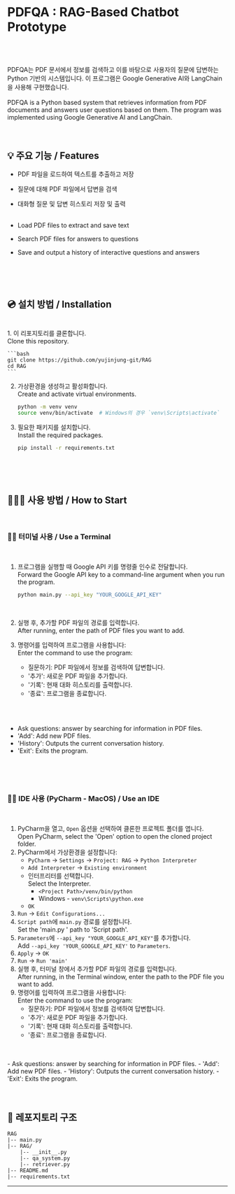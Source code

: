 # PDFQA : RAG-Based Chatbot Prototype
<br/>

<br/>
<br/>
PDFQA는 PDF 문서에서 정보를 검색하고 이를 바탕으로 사용자의 질문에 답변하는 Python 기반의 시스템입니다. 이 프로그램은 Google Generative AI와 LangChain을 사용해 구현했습니다.
<br/><br/>PDFQA is a Python based system that retrieves information from PDF documents and answers user questions based on them. The program was implemented using Google Generative AI and LangChain.

<br/>
<br/>
<br/>



## 💡 주요 기능 / Features

- PDF 파일을 로드하여 텍스트를 추출하고 저장
- 질문에 대해 PDF 파일에서 답변을 검색
- 대화형 질문 및 답변 히스토리 저장 및 출력<br/><br/>

- Load PDF files to extract and save text
- Search PDF files for answers to questions
- Save and output a history of interactive questions and answers


<br/>
<br/>
<br/>

## 💿 설치 방법 / Installation


<br/>
1. 이 리포지토리를 클론합니다. <br/>Clone this repository.

    ```bash
    git clone https://github.com/yujinjung-git/RAG
    cd RAG
    ```


2. 가상환경을 생성하고 활성화합니다. <br/>Create and activate virtual environments.

    ```bash
    python -m venv venv
    source venv/bin/activate  # Windows의 경우 `venv\Scripts\activate`
    ```


3. 필요한 패키지를 설치합니다. <br/>Install the required packages.

    ```bash
    pip install -r requirements.txt
    ```
   
<br/>
<br/>
<br/>

## 👩🏻‍💻 사용 방법    / How to Start

<br/>

### ☝🏻 터미널 사용 / Use a Terminal

<br/>

1. 프로그램을 실행할 때 Google API 키를 명령줄 인수로 전달합니다. <br/>Forward the Google API key to a command-line argument when you run the program.

    ```bash
    python main.py --api_key "YOUR_GOOGLE_API_KEY"
    ```

<br/>

2. 실행 후, 추가할 PDF 파일의 경로를 입력합니다. <br/>After running, enter the path of PDF files you want to add.

3. 명령어를 입력하여 프로그램을 사용합니다: <br/>Enter the command to use the program:

    - 질문하기: PDF 파일에서 정보를 검색하여 답변합니다.
    - '추가': 새로운 PDF 파일을 추가합니다.
    - '기록': 현재 대화 히스토리를 출력합니다.
    - '종료': 프로그램을 종료합니다.
<br/>
   <br/>

   - Ask questions: answer by searching for information in PDF files.
   - 'Add': Add new PDF files.
   - 'History': Outputs the current conversation history.
   - 'Exit': Exits the program.
   <br/>
   <br/>
   <br/>

### ✌🏻 IDE 사용 (PyCharm - MacOS) / Use an IDE

<br/>

1. PyCharm을 열고, `Open` 옵션을 선택하여 클론한 프로젝트 폴더를 엽니다. <br/> Open PyCharm, select the 'Open' option to open the cloned project folder.
2. PyCharm에서 가상환경을 설정합니다:
    - `PyCharm` -> `Settings` -> `Project: RAG` -> `Python Interpreter`
    - `Add Interpreter` -> `Existing environment`
    - 인터프리터를 선택합니다. <br/>Select the Interpreter. 
      - `<Project Path>/venv/bin/python`
      - Windows - `venv\Scripts\python.exe`
    - `OK`
3. `Run` -> `Edit Configurations...`
4. `Script path`에 `main.py` 경로를 설정합니다. <br/>Set the 'main.py ' path to 'Script path'.
5. `Parameters`에 `--api_key "YOUR_GOOGLE_API_KEY"`를 추가합니다. <br/> Add `--api_key 'YOUR_GOOGLE_API_KEY'` to `Parameters`.
6. `Apply` -> `OK`
7. `Run` -> `Run 'main'`
8. 실행 후, 터미널 창에서 추가할 PDF 파일의 경로를 입력합니다. <br/> After running, in the Terminal window, enter the path to the PDF file you want to add.
9. 명령어를 입력하여 프로그램을 사용합니다: <br/>Enter the command to use the program:
    - 질문하기: PDF 파일에서 정보를 검색하여 답변합니다.
    - '추가': 새로운 PDF 파일을 추가합니다.
    - '기록': 현재 대화 히스토리를 출력합니다.
    - '종료': 프로그램을 종료합니다.
<br/>
   <br/>
    - Ask questions: answer by searching for information in PDF files.
    - 'Add': Add new PDF files.
    - 'History': Outputs the current conversation history.
    - 'Exit': Exits the program.
<br/>
<br/>
<br/>


## 📂 레포지토리 구조

```plaintext
RAG
|-- main.py
|-- RAG/
    |-- __init__.py
    |-- qa_system.py
    |-- retriever.py
|-- README.md
|-- requirements.txt
```
---


